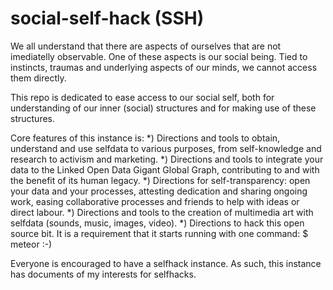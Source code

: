 social-self-hack (SSH)
================

We all understand that there are aspects of
ourselves that are not imediatelly observable.
One of these aspects is our social being. Tied
to instincts, traumas and underlying aspects of our
minds, we cannot access them directly.

This repo is dedicated to ease access to our social
self, both for understanding of our inner (social) structures
and for making use of these structures.

Core features of this instance is:
*) Directions and tools to obtain, understand and use selfdata to various purposes, from self-knowledge and research to activism and marketing.
*) Directions and tools to integrate your data to the Linked Open Data Gigant Global Graph, contributing to and with the benefit of its human legacy.
*) Directions for self-transparency: open your data and your processes, attesting dedication and sharing ongoing work, easing collaborative processes and friends to help with ideas or direct labour.
*) Directions and tools to the creation of multimedia art with selfdata (sounds, music, images, video).
*) Directions to hack this open source bit. It is a requirement that it starts running with one command: $ meteor :-)

Everyone is encouraged to have a selfhack instance. As such, this instance has documents of my interests for selfhacks. 

